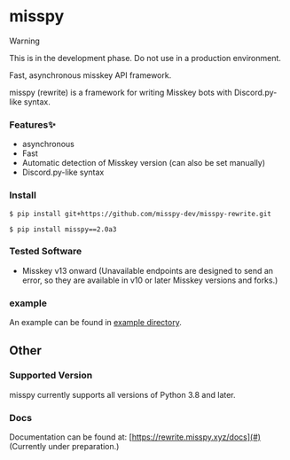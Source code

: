 # misspy
> [!WARNING]
> This is in the development phase. Do not use in a production environment.

Fast, asynchronous misskey API framework.

misspy (rewrite) is a framework for writing Misskey bots with Discord.py-like syntax.
### Features✨
- asynchronous
- Fast
- Automatic detection of Misskey version (can also be set manually)
- Discord.py-like syntax

### Install
```
$ pip install git+https://github.com/misspy-dev/misspy-rewrite.git
```
```
$ pip install misspy==2.0a3
```

### Tested Software
- Misskey v13 onward (Unavailable endpoints are designed to send an error, so they are available in v10 or later Misskey versions and forks.)

### example
An example can be found in [example directory](/example).

## Other

### Supported Version
misspy currently supports all versions of Python 3.8 and later.

### Docs
Documentation can be found at: [https://rewrite.misspy.xyz/docs](#) (Currently under preparation.)
